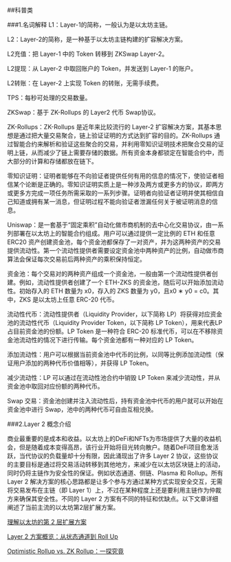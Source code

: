 


##科普类

###1.名词解释
L1：Layer-1的简称，一般认为是以太坊主链。

L2：Layer-2的简称，是一种基于以太坊主链构建的扩容解决方案。

L2充值：把 Layer-1 中的 Token 转移到 ZKSwap Layer-2。

L2提现：从 Layer-2 中取回账户的 Token，并发送到 Layer-1 的账户。

L2转账：在 Layer-2 上实现 Token 的转账，无需手续费。

TPS：每秒可处理的交易数量。

ZKSwap：基于 ZK-Rollups 的 Layer2 代币 Swap协议。

ZK-Rollups：ZK-Rollups 是近年来比较流行的 Layer-2 扩容解决方案，其基本思想是通过把大量交易聚合，链上验证证明的方式达到扩容的目的。ZK-Rollups 通过智能合约来解析和验证这些聚合的交易，并利用零知识证明技术把聚合交易的证明上链，从而减少了链上需要存储的数据。所有资金本身都锁定在智能合约中，而大部分的计算和存储都放在链下。

零知识证明：证明者能够在不向验证者提供任何有用的信息的情况下，使验证者相信某个论断是正确的。零知识证明实质上是一种涉及两方或更多方的协议，即两方或更多方完成一项任务所需采取的一系列步骤。证明者向验证者证明并使其相信自己知道或拥有某一消息，但证明过程不能向验证者泄漏任何关于被证明消息的信息。

Uniswap：是一套基于“固定乘积”自动化做市商机制的去中心化交易协议，由一系列部署在以太坊上的智能合约组成。用户可以通过提供一定比例的 ETH 和任意 ERC20 资产创建资金池，每个资金池都保存了一对资产，并为这两种资产的交易提供流动性。第一个流动性提供者需要设定资金池中两种资产的比例，自动做市商算法会保证每次交易前后两种资产的乘积保持恒定。 

资金池：每个交易对的两种资产组成一个资金池，一般由第一个流动性提供者创建。例如，流动性提供者创建了一个 ETH-ZKS 的资金池，随后可以开始添加流动性。初始存入的 ETH 数量为 x0，存入的 ZKS 数量为 y0，且x0 ∗ y0 = c0。其中，ZKS 是以太坊上任意 ERC-20 代币。

流动性代币：流动性提供者（Liquidity Provider，以下简称 LP）将获得对应资金池的流动性代币（Liquidity Provider Token，以下简称 LP Token），用来代表LP 占目前资金池的份额。LP Token 是一种符合 ERC-20 标准代币，可以在不移除资金池流动性的情况下进行传输。每个资金池都有一种对应的 LP Token。

添加流动性：用户可以根据当前资金池中代币的比例，以同等比例添加流动性（保证用户添加的两种代币价值相等），并获得 LP Token。

减少流动性：LP 可以通过在流动性池合约中销毁 LP Token 来减少流动性，并从资金池中取回对应份额的两种代币。

Swap 交易：资金池创建并注入流动性后，持有资金池中代币的用户就可以开始在资金池中进行 Swap，池中的两种代币可自由互相兑换。





###2.Layer 2 概念介绍

商业最重要的是成本和收益。以太坊上的DeFi和NFTs为市场提供了大量的收益机会，但是随着成本变得高昂，该行业开始将目光转向散户。随着DeFi项目愈发活跃，当代协议的负载量却十分有限，因此涌现出了许多 Layer 2 协议，这些协议的主要目标是通过将交易活动转移到其他地方，来减少在以太坊区块链上的活动，同时仍将主链作为安全性的保证。例如状态通道、侧链、Plasma 和 Rollup。所有 Layer 2 解决方案的核心思路都是让多个参与方通过某种方式实现安全交互，无需将交易发布在主链（即 Layer 1）上，不过在某种程度上还是要利用主链作为仲裁方来确保其安全性。不同的 Layer 2 方案有不同的特征和优缺点。以下文章详细阐述了当前主流的以太坊第2层扩展方案。

[理解以太坊的第 2 层扩展方案](https://ethfans.org/posts/making-sense-of-ethereums-layer-2-scaling-solutions)

[Layer 2 方案概览：从状态通道到 Roll Up](https://ethfans.org/posts/layer-2-from-state-channel-to-roll-up)

[Optimistic Rollup vs. ZK Rollup：一探究竟](https://ethfans.org/posts/optimistic-vs-zk-rollup-deep-dive)
